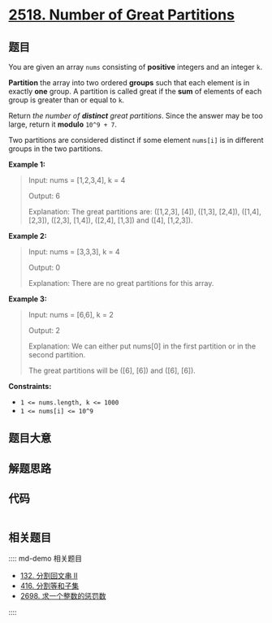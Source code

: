 # [2518. Number of Great Partitions](https://leetcode.com/problems/number-of-great-partitions/)

## 题目

You are given an array `nums` consisting of **positive** integers and an
integer `k`.

**Partition** the array into two ordered **groups** such that each element is
in exactly **one** group. A partition is called great if the **sum** of
elements of each group is greater than or equal to `k`.

Return _the number of **distinct** great partitions_. Since the answer may be
too large, return it **modulo** `10^9 + 7`.

Two partitions are considered distinct if some element `nums[i]` is in
different groups in the two partitions.

**Example 1:**

> Input: nums = [1,2,3,4], k = 4
>
> Output: 6
>
> Explanation: The great partitions are: ([1,2,3], [4]), ([1,3], [2,4]), ([1,4], [2,3]), ([2,3], [1,4]), ([2,4], [1,3]) and ([4], [1,2,3]).

**Example 2:**

> Input: nums = [3,3,3], k = 4
>
> Output: 0
>
> Explanation: There are no great partitions for this array.

**Example 3:**

> Input: nums = [6,6], k = 2
>
> Output: 2
>
> Explanation: We can either put nums[0] in the first partition or in the second partition.
>
> The great partitions will be ([6], [6]) and ([6], [6]).

**Constraints:**

- `1 <= nums.length, k <= 1000`
- `1 <= nums[i] <= 10^9`

## 题目大意

## 解题思路

## 代码

```javascript

```

## 相关题目

:::: md-demo 相关题目

- [132. 分割回文串 II](https://leetcode.com/problems/palindrome-partitioning-ii)
- [416. 分割等和子集](https://leetcode.com/problems/partition-equal-subset-sum)
- [2698. 求一个整数的惩罚数](https://leetcode.com/problems/find-the-punishment-number-of-an-integer)

::::
